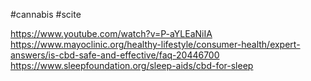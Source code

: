  #cannabis 
 #scite  


https://www.youtube.com/watch?v=P-aYLEaNiIA
https://www.mayoclinic.org/healthy-lifestyle/consumer-health/expert-answers/is-cbd-safe-and-effective/faq-20446700
https://www.sleepfoundation.org/sleep-aids/cbd-for-sleep
